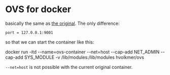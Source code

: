 # OVS for docker

basically the same as [the original](https://github.com/socketplane/docker-ovs/blob/master/2.3.1/Dockerfile). The only difference:

    port = 127.0.0.1:9001

so that we can start the container like this:

docker run -itd --name=ovs-container --net=host --cap-add NET_ADMIN --cap-add SYS_MODULE -v /lib/modules:/lib/modules hvolkmer/ovs

`--net=host` is not possible with the current original container.